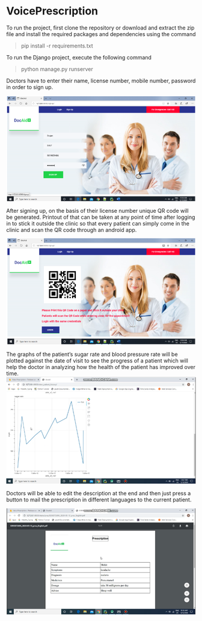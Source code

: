 # VoicePrescription

To run the project, first clone the repository or download and extract the zip file and install the required packages and dependencies using the command
> pip install -r requirements.txt

To run the Django project, execute the following command
> python manage.py runserver

Doctors have to enter their name, license number, mobile number, password in order to sign up.

![Alt text](screenshots/register.png?raw=true "Register")



After signing up, on the basis of their license number unique QR code will be generated. Printout of that can be taken at any point of time after logging in to stick it outside the clinic so that every patient can simply come in the clinic and scan the QR code through an android app.

![Alt text](screenshots/qr.png?raw=true "QR")



The graphs of the patient’s sugar rate and blood pressure rate will be plotted against the date of visit to see the progress of a patient which will help the doctor in analyzing how the health of the patient has improved  over time.
![Alt text](screenshots/history.png?raw=true "history")



Doctors will be able to edit the description at the end and then just press a button to mail the prescription in different languages to the current patient.

![Alt text](screenshots/file.png?raw=true "PDF")


